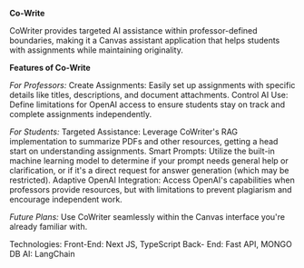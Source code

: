 **Co-Write**

CoWriter provides targeted AI assistance within professor-defined boundaries, making it a Canvas assistant application that helps students with assignments while maintaining originality.

**Features of Co-Write**

*For Professors:*
Create Assignments: Easily set up assignments with specific details like titles, descriptions, and document attachments.
Control AI Use: Define limitations for OpenAI access to ensure students stay on track and complete assignments independently.

*For Students:*
Targeted Assistance: Leverage CoWriter's RAG implementation to summarize PDFs and other resources, getting a head start on understanding assignments.
Smart Prompts: Utilize the built-in machine learning model to determine if your prompt needs general help or clarification, or if it's a direct request for answer generation (which may be restricted).
Adaptive OpenAI Integration: Access OpenAI's capabilities when professors provide resources, but with limitations to prevent plagiarism and encourage independent work.

*Future Plans:*
Use CoWriter seamlessly within the Canvas interface you're already familiar with.

Technologies:
Front-End: Next JS, TypeScript
Back- End: Fast API, MONGO DB
AI: LangChain


